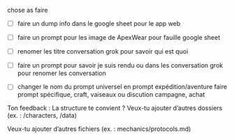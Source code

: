 chose as faire

- [ ] faire un dump info dans le google sheet pour le app web
- [ ] faire un prompt pour les image de ApexWear pour fauille google sheet
- [ ] renomer les titre conversation grok pour savoir qui est quoi
- [ ] faire un prompt pour savoir je suis rendu ou dans les conversation grok pour renomer les conversation
- [ ] changer le nom du prompt universel en prompt expédition/aventure
  faire prompt spécifique, craft, vaiseaux ou discution campagne, achat



Ton feedback : La structure te convient ? Veux-tu ajouter d’autres dossiers (ex. : /characters, /data)

Veux-tu ajouter d’autres fichiers (ex. : mechanics/protocols.md) 
